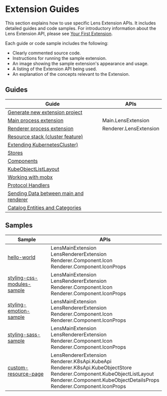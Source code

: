 # Extension Guides

This section explains how to use specific Lens Extension APIs.
It includes detailed guides and code samples.
For introductory information about the Lens Extension API, please see [Your First Extension](../get-started/your-first-extension.md).

Each guide or code sample includes the following:

- Clearly commented source code.
- Instructions for running the sample extension.
- An image showing the sample extension's appearance and usage.
- A listing of the Extension API being used.
- An explanation of the concepts relevant to the Extension.

## Guides

| Guide                                                           | APIs                   |
| --------------------------------------------------------------- | ---------------------- |
| [Generate new extension project](generator.md)                  |                        |
| [Main process extension](main-extension.md)                     | Main.LensExtension     |
| [Renderer process extension](renderer-extension.md)             | Renderer.LensExtension |
| [Resource stack (cluster feature)](resource-stack.md)           |                        |
| [Extending KubernetesCluster)](extending-kubernetes-cluster.md) |                        |
| [Stores](stores.md)                                             |                        |
| [Components](components.md)                                     |                        |
| [KubeObjectListLayout](kube-object-list-layout.md)              |                        |
| [Working with mobx](working-with-mobx.md)                       |                        |
| [Protocol Handlers](protocol-handlers.md)                       |                        |
| [Sending Data between main and renderer](ipc.md)                |                        |
| [Catalog Entities and Categories](catalog.md)                   |                        |

## Samples

| Sample                                                                                                                 | APIs                                                                                                                                                                                                                  |
| ---------------------------------------------------------------------------------------------------------------------- | --------------------------------------------------------------------------------------------------------------------------------------------------------------------------------------------------------------------- |
| [hello-world](https://github.com/lensapp/lens-extension-samples/tree/master/helloworld-sample)                         | LensMainExtension <br> LensRendererExtension <br> Renderer.Component.Icon <br> Renderer.Component.IconProps                                                                                                           |
| [styling-css-modules-sample](https://github.com/lensapp/lens-extension-samples/tree/master/styling-css-modules-sample) | LensMainExtension <br> LensRendererExtension <br> Renderer.Component.Icon <br> Renderer.Component.IconProps                                                                                                           |
| [styling-emotion-sample](https://github.com/lensapp/lens-extension-samples/tree/master/styling-emotion-sample)         | LensMainExtension <br> LensRendererExtension <br> Renderer.Component.Icon <br> Renderer.Component.IconProps                                                                                                           |
| [styling-sass-sample](https://github.com/lensapp/lens-extension-samples/tree/master/styling-sass-sample)               | LensMainExtension <br> LensRendererExtension <br> Renderer.Component.Icon <br> Renderer.Component.IconProps                                                                                                           |
| [custom-resource-page](https://github.com/lensapp/lens-extension-samples/tree/master/custom-resource-page)             | LensRendererExtension <br> Renderer.K8sApi.KubeApi <br> Renderer.K8sApi.KubeObjectStore <br> Renderer.Component.KubeObjectListLayout <br> Renderer.Component.KubeObjectDetailsProps <br> Renderer.Component.IconProps |
